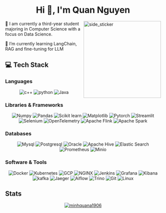 <h1 align="center">Hi 👋, I'm Quan Nguyen</h1>

<img align="right" width=250px height=250px alt="side_sticker" src="https://media.giphy.com/media/TEnXkcsHrP4YedChhA/giphy.gif" />

<div id="intro" align="left">
  <p> 🔭 I am currently a third-year student majoring in Computer Science with a focus on Data Science.</p>
  <p> 🌱 I’m currently learning LangChain, RAG and fine-tuning for LLM</p>
</div>

<!--
<img align="right" width=300px height=300px alt="side_sticker" src="https://i.giphy.com/media/v1.Y2lkPTc5MGI3NjExcmxsMml1OHBlNjVzdmJ1bmJldjlvbnN1Z3QxaDJpNjRveWUzcnBsaCZlcD12MV9pbnRlcm5hbF9naWZfYnlfaWQmY3Q9cw/cbAI9kx2AzM96ko1cv/giphy.gif" />
<img align="right" width=300px height=300px alt="side_sticker" src="https://i.giphy.com/media/v1.Y2lkPTc5MGI3NjExdDFpcTNnZjJ2MXowdnVvdjA2NHkyb3l6emtmdHVhcG51ZDdid3dsOCZlcD12MV9pbnRlcm5hbF9naWZfYnlfaWQmY3Q9cw/3o6fJ67Lg7w9ju8oJW/giphy.gif" />
-->

<!--
<p align="left"> <img src="https://komarev.com/ghpvc/?username=minhquana1906&label=Profile%20views&color=0e75b6&style=flat" alt="minhquana1906" /> </p>

<h3 align="left">Connect with me:</h3>
<p align="left">
<a href="https://linkedin.com/in/quan nguyen" target="blank"><img align="center" src="https://raw.githubusercontent.com/rahuldkjain/github-profile-readme-generator/master/src/images/icons/Social/linked-in-alt.svg" alt="quan nguyen" height="30" width="40" /></a>
<a href="https://kaggle.com/quan nguyen" target="blank"><img align="center" src="https://raw.githubusercontent.com/rahuldkjain/github-profile-readme-generator/master/src/images/icons/Social/kaggle.svg" alt="quan nguyen" height="30" width="40" /></a>
<a href="https://fb.com/nguyễn minh quân" target="blank"><img align="center" src="https://raw.githubusercontent.com/rahuldkjain/github-profile-readme-generator/master/src/images/icons/Social/facebook.svg" alt="nguyễn minh quân" height="30" width="40" /></a>
</p>
-->

<div id="tech">
  <h2>&#x1f4bb Tech Stack</br></h2>
  <h3>Languages</h3>
  <div align="center">
      <img alt="c++" src="https://img.shields.io/badge/C%2B%2B-00599C?style=for-the-badge&logo=c%2B%2B&logoColor=white&&labelColor=282828">
      <img alt="python" src="https://img.shields.io/badge/Python-FFD43B?style=for-the-badge&logo=python&logoColor=blue&&labelColor=282828">
      <img alt="Java" src="https://img.shields.io/badge/Java-ED8B00?style=for-the-badge&logo=openjdk&logoColor=white&&labelColor=282828">
  </div>
  
  <h3>Libraries & Frameworks</br></h3>
  <div align="center">
    <img alt="Numpy" src="https://img.shields.io/badge/numpy-%23013243?style=for-the-badge&logo=numpy&logoColor=013243&labelColor=282828">
    <img alt="Pandas" src="https://img.shields.io/badge/pandas-%23150458?style=for-the-badge&logo=pandas&logoColor=%23150458&labelColor=282828">
    <img alt="Scikit learn" src="https://img.shields.io/badge/scikit%20learn-%23F7931E?style=for-the-badge&logo=scikitlearn&logoColor=%23F7931E&labelColor=282828">
    <img alt="Matplotlib" src="https://img.shields.io/badge/Matplotlib-11557c?style=for-the-badge&&logo=circle&logoColor=11557c&labelColor=282828">
    <img alt="Pytorch" src="https://img.shields.io/badge/pytorch-%23EE4C2C?style=for-the-badge&logo=pytorch&logoColor=%23EE4C2C&labelColor=282828">
    <img alt="Streamlit" src="https://img.shields.io/badge/streamlit-%23FF4B4B?style=for-the-badge&logo=streamlit&logoColor=%23FF4B4B&labelColor=282828">
    <img alt="Selenium" src="https://img.shields.io/badge/Selenium-%2343B02A?style=for-the-badge&logo=Selenium&logoColor=white&labelColor=282828"> 
    <img alt="OpenTelemetry" src="https://img.shields.io/badge/OpenTelemetry-%23005EB8?style=for-the-badge&logo=OpenTelemetry&logoColor=%23F7931E&labelColor=282828"> 
    <img alt="Apache Flink" src="https://img.shields.io/badge/flink-%23E6526F?style=for-the-badge&logo=apacheflink&logoColor=%23E6526F&labelColor=282828"> 
    <img alt="Apache Spark" src="https://img.shields.io/badge/spark-%23E25A1C?style=for-the-badge&logo=apachespark&logoColor=%23E25A1C&labelColor=282828"> 
   </div>

  <h3>Databases</h3>
   <div align="center">
     <img alt="Mysql" src="https://img.shields.io/badge/mysql-%234479A1?style=for-the-badge&logo=mysql&logoColor=%234479A1&labelColor=282828">
     <img alt="Postgresql" src="https://img.shields.io/badge/postgresql-%234169E1?style=for-the-badge&logo=postgresql&logoColor=%234169E1&labelColor=282828">
     <img alt="Oracle" src="https://img.shields.io/badge/oracle-%23F80000?style=for-the-badge&logo=oracle&logoColor=%23F80000&labelColor=282828">
     <img alt="Apache Hive" src="https://img.shields.io/badge/apache%20hive-%23FDEE21?style=for-the-badge&logo=apachehive&logoColor=%23FDEE21&labelColor=282828">
     <img alt="Elastic Search" src="https://img.shields.io/badge/elastic%20search-%23005571?style=for-the-badge&logo=elasticsearch&logoColor=%23005571&labelColor=282828">
     <img alt="Prometheus" src="https://img.shields.io/badge/prometheus-%23E6522C?style=for-the-badge&logo=prometheus&logoColor=%23E6522C&labelColor=282828">
     <img alt="Minio" src="https://img.shields.io/badge/minio-%23C72E49?style=for-the-badge&logo=minio&logoColor=%23C72E49&labelColor=282828">
   </div>
   
  <h3>Software & Tools</br></h3>
   <div align="center">
    <img alt="Docker" src="https://img.shields.io/badge/Docker-4d77cf?style=for-the-badge&logo=docker&logoColor=4d77cf&labelColor=282828">
    <img alt="Kubernetes" src="https://img.shields.io/badge/Kubernetes-5c3ee8?style=for-the-badge&logo=kubernetes&logoColor=5c3ee8&labelColor=282828">
    <img alt="GCP" src="https://img.shields.io/badge/google%20cloud-%234285F4?style=for-the-badge&logo=google%20cloud&logoColor=white&labelColor=282828">
    <img alt="NGINX" src="https://img.shields.io/badge/nginx-green?style=for-the-badge&logo=NGINX&logoColor=green&labelColor=282828">
    <img alt="Jenkins" src="https://img.shields.io/badge/jenkins-red?style=for-the-badge&logo=jenkins&logoColor=%23D24939&labelColor=282828">
    <img alt="Grafana" src="https://img.shields.io/badge/grafana-%23F46800?style=for-the-badge&logo=grafana&logoColor=%23F46800&labelColor=282828">
    <img alt="Kibana" src="https://img.shields.io/badge/kibana-%23005571?style=for-the-badge&logo=kibana&logoColor=%23005571&labelColor=282828">
    <img alt="kafka" src="https://img.shields.io/badge/kafka-%23231F20?style=for-the-badge&logo=apache%20kafka&logoColor=white&labelColor=282828">
    <img alt="Jaeger" src="https://img.shields.io/badge/jaeger-%2366CFE3?style=for-the-badge&logo=jaeger&logoColor=%2366CFE3&labelColor=282828">
    <img alt="Aiflow" src="https://img.shields.io/badge/Airflow-%23017CEE?style=for-the-badge&logo=apacheairflow&logoColor=white&labelColor=282828">
     <img alt="Trino" src="https://img.shields.io/badge/Trino-%23DD00A1?style=for-the-badge&logo=Trino&logoColor=white&labelColor=282828">
    <img alt="Git" src="https://img.shields.io/badge/Git-f05134?style=for-the-badge&logo=git&logoColor=f05134&labelColor=282828">
    <img alt="Linux" src="https://img.shields.io/badge/Linux-f5c022?style=for-the-badge&logo=linux&logoColor=white&labelColor=282828">
   </div>
   
</div>

<div id="stats" align="center">
<h2 align="left">Stats</h2>
  <a href="https://github.com/minhquana1906">
    <img align="center" src="https://github-readme-stats.vercel.app/api/top-langs?username=minhquana1906&theme=calm&show_icons=true&locale=en&layout=compact" alt="minhquana1906" />
  </a>
</div>

